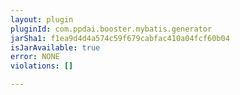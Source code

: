 ```yaml
---
layout: plugin
pluginId: com.ppdai.booster.mybatis.generator
jarSha1: f1ea9d4d4a574c59f679cabfac410a04fcf60b04
isJarAvailable: true
error: NONE
violations: []

---
```

